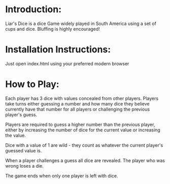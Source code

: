 # Introduction:
Liar's Dice is a dice Game widely played in South America using a set of cups and dice. Bluffing is highly encouraged!
# Installation Instructions:
Just open index.html using your preferred modern browser
# How to Play:
Each player has 3 dice with values concealed from other players. Players take turns either guessing a number and how many dice they believe currently have that number for all players or challenging the previous player's guess.

Players are required to guess a higher number than the previous player, either by increasing the number of dice for the current value or increasing the value.

Dice with a value of 1 are wild - they count as whatever the current player's guessed value is.

When a player challenges a guess all dice are revealed. The player who was wrong loses a die.

The game ends when only one player is left with dice.
